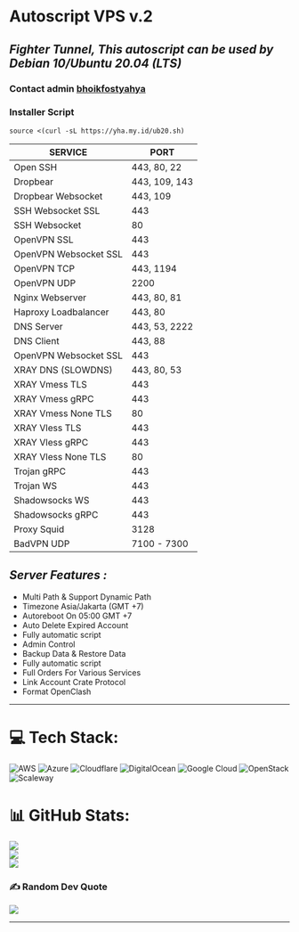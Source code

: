 # Autoscript VPS v.2
## _Fighter Tunnel, This autoscript can be used by Debian 10/Ubuntu 20.04 (LTS)_

### Contact admin [bhoikfostyahya](https://t.me/bhoikfost_yahya)

### Installer Script
```
source <(curl -sL https://yha.my.id/ub20.sh)
```

|        SERVICE          |      PORT      |
|-------------------------|----------------|
| Open SSH                |  443, 80, 22   |
| Dropbear                |  443, 109, 143 |
| Dropbear Websocket      |  443, 109      |
| SSH Websocket SSL       |  443           |
| SSH Websocket           |  80            |
| OpenVPN SSL             |  443           |
| OpenVPN Websocket SSL   |  443           |
| OpenVPN TCP             |  443, 1194     |
| OpenVPN UDP             |  2200          |
| Nginx Webserver         |  443, 80, 81   |
| Haproxy Loadbalancer    |  443, 80       |
| DNS Server              |  443, 53, 2222 |
| DNS Client              |  443, 88       |
| OpenVPN Websocket SSL   |  443           |
| XRAY DNS (SLOWDNS)      |  443, 80, 53   |
| XRAY Vmess TLS          |  443           |
| XRAY Vmess gRPC         |  443           |
| XRAY Vmess None TLS     |  80            |
| XRAY Vless TLS          |  443           |
| XRAY Vless gRPC         |  443           |
| XRAY Vless None TLS     |  80            |
| Trojan gRPC             |  443           |
| Trojan WS               |  443           |
| Shadowsocks WS          |  443           |
| Shadowsocks gRPC        |  443           |
| Proxy Squid             |  3128          |
| BadVPN UDP              |  7100 - 7300   |

## _Server Features :_ 
- Multi Path & Support Dynamic Path
- Timezone Asia/Jakarta (GMT +7)
- Autoreboot On 05:00 GMT +7 
- Auto Delete Expired Account 
- Fully automatic script 
- Admin Control  
- Backup Data & Restore Data
- Fully automatic script 
- Full Orders For Various Services  
- Link Account Crate Protocol
- Format OpenClash

---
# 💻 Tech Stack:
![AWS](https://img.shields.io/badge/AWS-%23FF9900.svg?style=plastic&logo=amazon-aws&logoColor=white) ![Azure](https://img.shields.io/badge/azure-%230072C6.svg?style=plastic&logo=azure-devops&logoColor=white) ![Cloudflare](https://img.shields.io/badge/Cloudflare-F38020?style=plastic&logo=Cloudflare&logoColor=white) ![DigitalOcean](https://img.shields.io/badge/DigitalOcean-%230167ff.svg?style=plastic&logo=digitalOcean&logoColor=white) ![Google Cloud](https://img.shields.io/badge/Google%20Cloud-%234285F4.svg?style=plastic&logo=google-cloud&logoColor=white) ![OpenStack](https://img.shields.io/badge/Openstack-%23f01742.svg?style=plastic&logo=openstack&logoColor=white) ![Scaleway](https://img.shields.io/badge/SCALEWAY-%234f0599.svg?style=plastic&logo=scaleway&logoColor=white)
# 📊 GitHub Stats:
![](https://github-readme-stats.vercel.app/api?username=rullpqh&theme=dark&hide_border=false&include_all_commits=false&count_private=false)<br/>
![](https://github-readme-streak-stats.herokuapp.com/?user=rullpqh&theme=dark&hide_border=false)<br/>
![](https://github-readme-stats.vercel.app/api/top-langs/?username=rullpqh&theme=dark&hide_border=false&include_all_commits=false&count_private=false&layout=compact)

### ✍️ Random Dev Quote
![](https://quotes-github-readme.vercel.app/api?type=horizontal&theme=tokyonight)

---


